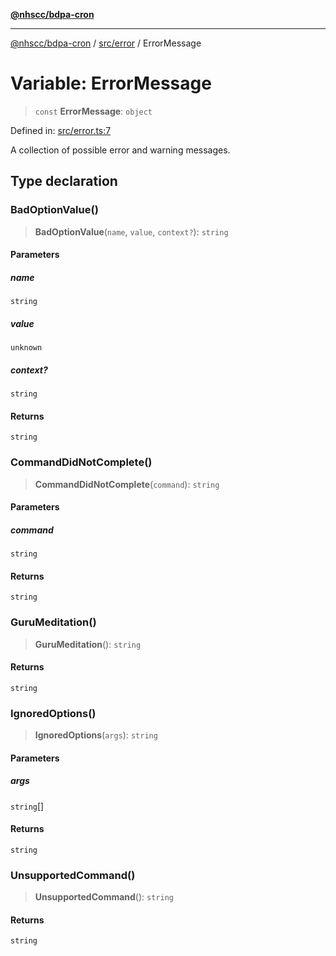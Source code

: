 [**@nhscc/bdpa-cron**](../../../README.md)

***

[@nhscc/bdpa-cron](../../../README.md) / [src/error](../README.md) / ErrorMessage

# Variable: ErrorMessage

> `const` **ErrorMessage**: `object`

Defined in: [src/error.ts:7](https://github.com/nhscc/bdpa-cron/blob/fb94d84b32201c9d8dab385121a53d5c0ecc3177/src/error.ts#L7)

A collection of possible error and warning messages.

## Type declaration

### BadOptionValue()

> **BadOptionValue**(`name`, `value`, `context?`): `string`

#### Parameters

##### name

`string`

##### value

`unknown`

##### context?

`string`

#### Returns

`string`

### CommandDidNotComplete()

> **CommandDidNotComplete**(`command`): `string`

#### Parameters

##### command

`string`

#### Returns

`string`

### GuruMeditation()

> **GuruMeditation**(): `string`

#### Returns

`string`

### IgnoredOptions()

> **IgnoredOptions**(`args`): `string`

#### Parameters

##### args

`string`[]

#### Returns

`string`

### UnsupportedCommand()

> **UnsupportedCommand**(): `string`

#### Returns

`string`
